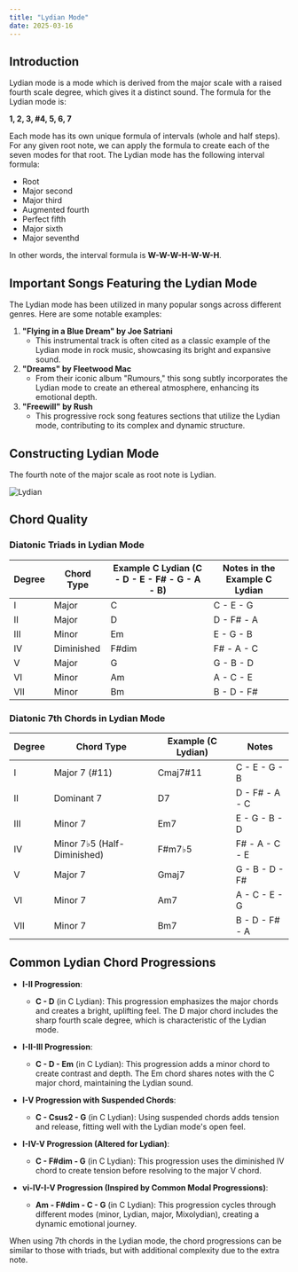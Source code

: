 ```yaml
---
title: "Lydian Mode"
date: 2025-03-16
---
```

## Introduction

Lydian mode is a mode which is derived from the major scale with a raised fourth scale degree, which gives it a distinct sound. The formula for the Lydian mode is:

**1, 2, 3, #4, 5, 6, 7**

Each mode has its own unique formula of intervals (whole and half steps). For any given root note, we can apply the formula to create each of the seven modes for that root. The Lydian mode has the following interval formula:

* Root
* Major second
* Major third
* Augmented fourth
* Perfect fifth
* Major sixth
* Major seventhd

In other words, the interval formula is **W-W-W-H-W-W-H**.

## Important Songs Featuring the Lydian Mode

The Lydian mode has been utilized in many popular songs across different genres. Here are some notable examples:

1. **"Flying in a Blue Dream" by Joe Satriani**
   * This instrumental track is often cited as a classic example of the Lydian mode in rock music, showcasing its bright and expansive sound.
2. **"Dreams" by Fleetwood Mac**
   * From their iconic album "Rumours," this song subtly incorporates the Lydian mode to create an ethereal atmosphere, enhancing its emotional depth.
3. **"Freewill" by Rush**
   * This progressive rock song features sections that utilize the Lydian mode, contributing to its complex and dynamic structure.

## Constructing Lydian Mode

The fourth note of the major scale as root note is Lydian.

![Lydian](/images/lydian.png)

## Chord Quality

### **Diatonic Triads in Lydian Mode**

| Degree | Chord Type | Example C Lydian (C - D - E - F# - G - A - B) | Notes in the Example C Lydian |
| ------ | ---------- | --------------------------------------------- | ----------------------------- |
| I      | Major      | C                                             | C - E - G                     |
| II     | Major      | D                                             | D - F# - A                    |
| III    | Minor      | Em                                            | E - G - B                     |
| IV     | Diminished | F#dim                                         | F# - A - C                    |
| V      | Major      | G                                             | G - B - D                     |
| VI     | Minor      | Am                                            | A - C - E                     |
| VII    | Minor      | Bm                                            | B - D - F#                    |

### **Diatonic 7th Chords in Lydian Mode**

| Degree | Chord Type                   | Example (C Lydian) | Notes          |
| ------ | ---------------------------- | ------------------ | -------------- |
| I      | Major 7 (#11)                | Cmaj7#11           | C - E - G - B  |
| II     | Dominant 7                   | D7                 | D - F# - A - C |
| III    | Minor 7                      | Em7                | E - G - B - D  |
| IV     | Minor 7♭5 (Half-Diminished) | F#m7♭5            | F# - A - C - E |
| V      | Major 7                      | Gmaj7              | G - B - D - F# |
| VI     | Minor 7                      | Am7                | A - C - E - G  |
| VII    | Minor 7                      | Bm7                | B - D - F# - A |

## **Common Lydian Chord Progressions**

* **I-II Progression**:

  * **C - D** (in C Lydian): This progression emphasizes the major chords and creates a bright, uplifting feel. The D major chord includes the sharp fourth scale degree, which is characteristic of the Lydian mode.
* **I-II-III Progression**:

  * **C - D - Em** (in C Lydian): This progression adds a minor chord to create contrast and depth. The Em chord shares notes with the C major chord, maintaining the Lydian sound.
* **I-V Progression with Suspended Chords**:

  * **C - Csus2 - G** (in C Lydian): Using suspended chords adds tension and release, fitting well with the Lydian mode's open feel.
* **I-IV-V Progression (Altered for Lydian)**:

  * **C - F#dim - G** (in C Lydian): This progression uses the diminished IV chord to create tension before resolving to the major V chord.
* **vi-IV-I-V Progression (Inspired by Common Modal Progressions)**:

  * **Am - F#dim - C - G** (in C Lydian): This progression cycles through different modes (minor, Lydian, major, Mixolydian), creating a dynamic emotional journey.

When using 7th chords in the Lydian mode, the chord progressions can be similar to those with triads, but with additional complexity due to the extra note.
